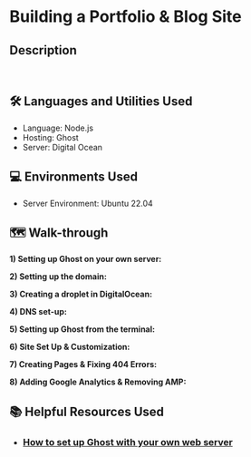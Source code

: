 <h1>Building a Portfolio & Blog Site</h1>

<h2>Description</h2>

<br />


<h2>🛠️ Languages and Utilities Used</h2>

- Language: Node.js
- Hosting: Ghost
- Server: Digital Ocean

<h2>💻 Environments Used </h2>

- Server Environment: Ubuntu 22.04

<h2>🗺️ Walk-through</h2>

**1) Setting up Ghost on your own server:** 

**2) Setting up the domain:** 
 
**3) Creating a droplet in DigitalOcean:**

**4) DNS set-up:**  

**5) Setting up Ghost from the terminal:** 

**6) Site Set Up & Customization:** 

**7) Creating Pages & Fixing 404 Errors:**  

**8) Adding Google Analytics & Removing AMP:**  

<h2>📚 Helpful Resources Used </h2>

- ### [How to set up Ghost with your own web server](https://www.youtube.com/playlist?app=desktop&list=PLgnE2MekQ-dXyX9dmHHj46jCnmSW4pO73)


<!--
 ```diff
- text in red
+ text in green
! text in orange
# text in gray
@@ text in purple (and bold)@@
```
--!>
